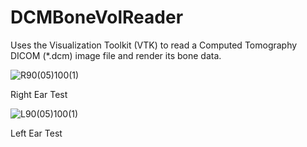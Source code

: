 # DCMBoneVolReader
Uses the Visualization Toolkit (VTK) to read a Computed Tomography DICOM (*.dcm) image file and render its bone data.

![R90(05)100(1)](https://user-images.githubusercontent.com/51087091/60770080-36be4d00-a0a5-11e9-833b-d831dbd88b33.png)

Right Ear Test

![L90(05)100(1)](https://user-images.githubusercontent.com/51087091/60770156-fca17b00-a0a5-11e9-89e0-3d612381d283.png)

Left Ear Test
